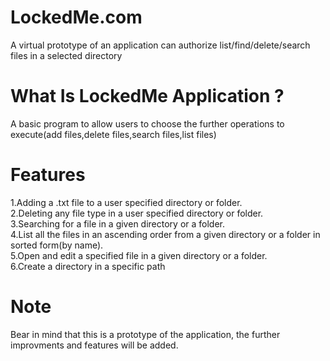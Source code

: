 # LockedMe.com
A virtual prototype of an application can authorize list/find/delete/search files in a selected directory
# What Is LockedMe Application ?

A basic program to allow users to choose the further operations to execute(add files,delete files,search files,list files)

# Features

1.Adding a .txt file to a user specified directory or folder.   
2.Deleting any file type in a user specified directory or folder.   
3.Searching for a file in a given directory or a folder.    
4.List all the files in an ascending order from a given directory or a folder in sorted form(by name).  
5.Open and edit a specified file in a given directory or a folder.  
6.Create a directory in a specific path
   
   # Note
   
Bear in mind that this is a prototype of the application, the further improvments and features will be added.   
